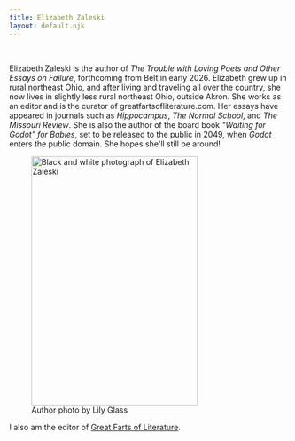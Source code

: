 ```yaml
---
title: Elizabeth Zaleski
layout: default.njk
---
```


<br>

Elizabeth Zaleski is the author of *The Trouble with Loving Poets and Other Essays on Failure*, forthcoming from Belt in early 2026. Elizabeth grew up in rural northeast Ohio, and after living and traveling all over the country, she now lives in slightly less rural northeast Ohio, outside Akron. She works as an editor and is the curator of greatfartsofliterature.com. Her essays have appeared in journals such as *Hippocampus*, *The Normal School*, and *The Missouri Review*. She is also the author of the board book *"Waiting for Godot" for Babies*, set to be released to the public in 2049, when *Godot* enters the public domain. She hopes she'll still be around!

<figure class="image">
  <img src="/assets/images/2025Elizabeth17BW.jpg-2" alt="Black and white photograph of Elizabeth Zaleski" width="300" height="449"/>
  <figcaption>Author photo by Lily Glass</figcaption>
</figure>

I also am the editor of <a href="https://greatfartsofliterature.com/">Great Farts of Literature</a>.
